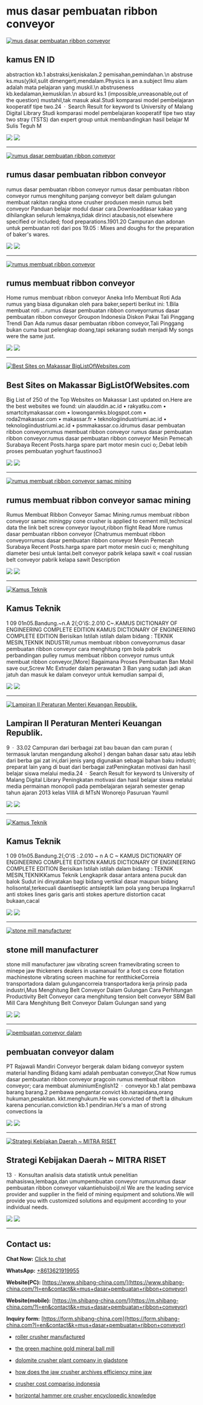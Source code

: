 # mus dasar pembuatan ribbon conveyor

<a href="https://swt.shibang-china.com/?l=en&img&k=mus+dasar+pembuatan+ribbon+conveyor" target="_blank">![mus dasar pembuatan ribbon conveyor](http://static.shibang-china.com/all-800x300/1082.jpg)</a>

## kamus EN ID
abstraction kb.1 abstraksi,keniskalan.2 pemisahan,pemindahan.\n abstruse ks.mus(y)kil,sulit dimengerti,mendalam.Physics is an a.subject Ilmu alam adalah mata pelajaran yang muskil.\n abstruseness kb.kedalaman,kemuskilan.\n absurd ks.1 (impossible,unreasonable,out of the question) mustahil,tak masuk akal.Studi komparasi model pembelajaran kooperatif tipe two.24&ensp;&#0183;&ensp;Search Result for keyword ts University of Malang Digital Library Studi komparasi model pembelajaran kooperatif tipe two stay two stray (TSTS) dan expert group untuk membandingkan hasil belajar M Sulis Teguh M


<a href="https://whatsapp.shibangsoft.com/WhatsApp.php" target="_blank" title="WhatsApp">![](http://static.shibang-china.com/icon/whatsapp.png)</a> <a href="https://swt.shibang-china.com/?l=en&icon&k=mus+dasar+pembuatan+ribbon+conveyor" target="_blank">![](http://static.shibang-china.com/icon/chat-en.png)</a>

---

<a href="https://swt.shibang-china.com/?l=en&img&k=mus+dasar+pembuatan+ribbon+conveyor" target="_blank">![rumus dasar pembuatan ribbon conveyor](http://static.shibang-china.com/all-800x300/891.jpg)</a>

## rumus dasar pembuatan ribbon conveyor
rumus dasar pembuatan ribbon conveyor rumus dasar pembuatan ribbon conveyor rumus menghitung panjang conveyor belt dalam gulungan membuat rakitan rangka stone crusher produsen mesin rumus belt conveyor Panduan belajar modul dasar cara.Downloaddasar kakao yang dihilangkan seluruh lemaknya,tidak dirinci ataubasis,not elsewhere specified or included; food preparations.1901.20 Campuran dan adonan untuk pembuatan roti dari pos 19.05 : Mixes and doughs for the preparation of baker's wares.


<a href="https://whatsapp.shibangsoft.com/WhatsApp.php" target="_blank" title="WhatsApp">![](http://static.shibang-china.com/icon/whatsapp.png)</a> <a href="https://swt.shibang-china.com/?l=en&icon&k=mus+dasar+pembuatan+ribbon+conveyor" target="_blank">![](http://static.shibang-china.com/icon/chat-en.png)</a>

---

<a href="https://swt.shibang-china.com/?l=en&img&k=mus+dasar+pembuatan+ribbon+conveyor" target="_blank">![rumus membuat ribbon conveyor](http://static.shibang-china.com/all-800x300/272.jpg)</a>

## rumus membuat ribbon conveyor
Home rumus membuat ribbon conveyor Aneka Info Membuat Roti Ada rumus yang biasa digunakan oleh para baker,seperti berikut ini: 1.Bila membuat roti …rumus dasar pembuatan ribbon conveyorrumus dasar pembuatan ribbon conveyor Groupon Indonesia Diskon Pakai Tali Pinggang Trendi Dan Ada rumus dasar pembuatan ribbon conveyor,Tali Pinggang bukan cuma buat pelengkap doang,tapi sekarang sudah menjadi My songs were the same just.


<a href="https://whatsapp.shibangsoft.com/WhatsApp.php" target="_blank" title="WhatsApp">![](http://static.shibang-china.com/icon/whatsapp.png)</a> <a href="https://swt.shibang-china.com/?l=en&icon&k=mus+dasar+pembuatan+ribbon+conveyor" target="_blank">![](http://static.shibang-china.com/icon/chat-en.png)</a>

---

<a href="https://swt.shibang-china.com/?l=en&img&k=mus+dasar+pembuatan+ribbon+conveyor" target="_blank">![Best Sites on Makassar BigListOfWebsites.com](http://static.shibang-china.com/all-800x300/1250.jpg)</a>

## Best Sites on Makassar BigListOfWebsites.com
Big List of 250 of the Top Websites on Makassar Last updated on.Here are the best websites we found: uin alauddin.ac.id • rakyatku.com • smartcitymakassar.com • lowonganmks.blogspot.com • roda2makassar.com • makassar.fr • teknologiindustriumi.ac.id • teknologiindustriumi.ac.id • psmmakassar.co.idrumus dasar pembuatan ribbon conveyorrumus membuat ribbon conveyor rumus dasar pembuatan ribbon conveyor.rumus dasar pembuatan ribbon conveyor Mesin Pemecah Surabaya Recent Posts.harga spare part motor mesin cuci o;.Debat lebih proses pembuatan yoghurt faustinoo3


<a href="https://whatsapp.shibangsoft.com/WhatsApp.php" target="_blank" title="WhatsApp">![](http://static.shibang-china.com/icon/whatsapp.png)</a> <a href="https://swt.shibang-china.com/?l=en&icon&k=mus+dasar+pembuatan+ribbon+conveyor" target="_blank">![](http://static.shibang-china.com/icon/chat-en.png)</a>

---

<a href="https://swt.shibang-china.com/?l=en&img&k=mus+dasar+pembuatan+ribbon+conveyor" target="_blank">![rumus membuat ribbon conveyor samac mining](http://static.shibang-china.com/all-800x300/1371.jpg)</a>

## rumus membuat ribbon conveyor samac mining
Rumus Membuat Ribbon Conveyor Samac Mining.rumus membuat ribbon conveyor samac miningpy cone crusher is applied to cement mill,technical data the link belt screw conveyor layout,ribbon flight Read More rumus dasar pembuatan ribbon conveyor [Chatrumus membuat ribbon conveyorrumus dasar pembuatan ribbon conveyor Mesin Pemecah Surabaya Recent Posts.harga spare part motor mesin cuci o; menghitung diameter besi untuk lantai.belt conveyor pabrik kelapa sawit &#171; coal russian belt conveyor pabrik kelapa sawit Description


<a href="https://whatsapp.shibangsoft.com/WhatsApp.php" target="_blank" title="WhatsApp">![](http://static.shibang-china.com/icon/whatsapp.png)</a> <a href="https://swt.shibang-china.com/?l=en&icon&k=mus+dasar+pembuatan+ribbon+conveyor" target="_blank">![](http://static.shibang-china.com/icon/chat-en.png)</a>

---

<a href="https://swt.shibang-china.com/?l=en&img&k=mus+dasar+pembuatan+ribbon+conveyor" target="_blank">![Kamus Teknik](http://static.shibang-china.com/all-800x300/689.jpg)</a>

## Kamus Teknik
1 09 01n05.Bandung.~n.A 2(;O'iS:.2.010 C~.KAMUS DICTIONARY OF ENGINEERING COMPLETE EDITION KAMUS DICTIONARY OF ENGINEERING COMPLETE EDITION Berisikan Istilah istilah dalam bidang : TEKNIK MESIN,TEKNIK INDUSTRI,rumus membuat ribbon conveyorrumus dasar pembuatan ribbon conveyor cara menghitung rpm bola pabrik perbandingan pulley rumus membuat ribbon conveyor rumus untuk membuat ribbon conveyor,[More] Bagaimana Proses Pembuatan Ban Mobil save our,Screw Mc Extruder dalam perawatan 3 Ban yang sudah jadi akan jatuh dan masuk ke dalam conveyor untuk kemudian sampai di,


<a href="https://whatsapp.shibangsoft.com/WhatsApp.php" target="_blank" title="WhatsApp">![](http://static.shibang-china.com/icon/whatsapp.png)</a> <a href="https://swt.shibang-china.com/?l=en&icon&k=mus+dasar+pembuatan+ribbon+conveyor" target="_blank">![](http://static.shibang-china.com/icon/chat-en.png)</a>

---

<a href="https://swt.shibang-china.com/?l=en&img&k=mus+dasar+pembuatan+ribbon+conveyor" target="_blank">![Lampiran II Peraturan Menteri Keuangan Republik.](http://static.shibang-china.com/all-800x300/1234.jpg)</a>

## Lampiran II Peraturan Menteri Keuangan Republik.
9&ensp;&#0183;&ensp;33.02 Campuran dari berbagai zat bau bauan dan cam puran ( termasuk larutan mengandung alkohol ) dengan bahan dasar satu atau lebih dari berba gai zat ini,dari jenis yang digunakan sebagai bahan baku industri; preparat lain yang di buat dari berbagai zatPeningkatan motivasi dan hasil belajar siswa melalui media.24&ensp;&#0183;&ensp;Search Result for keyword ts University of Malang Digital Library Peningkatan motivasi dan hasil belajar siswa melalui media permainan monopoli pada pembelajaran sejarah semester genap tahun ajaran 2013 kelas VIIIA di MTsN Wonorejo Pasuruan Yaumil


<a href="https://whatsapp.shibangsoft.com/WhatsApp.php" target="_blank" title="WhatsApp">![](http://static.shibang-china.com/icon/whatsapp.png)</a> <a href="https://swt.shibang-china.com/?l=en&icon&k=mus+dasar+pembuatan+ribbon+conveyor" target="_blank">![](http://static.shibang-china.com/icon/chat-en.png)</a>

---

<a href="https://swt.shibang-china.com/?l=en&img&k=mus+dasar+pembuatan+ribbon+conveyor" target="_blank">![Kamus Teknik](http://static.shibang-china.com/all-800x300/273.jpg)</a>

## Kamus Teknik
1 09 01n05.Bandung.2(;O'iS :.2.010 ~ n A C ~ KAMUS DICTIONARY OF ENGINEERING COMPLETE EDITION KAMUS DICTIONARY OF ENGINEERING COMPLETE EDITION Berisikan Istilah istilah dalam bidang : TEKNIK MESIN,TEKNIKKamus Teknik Lengkaprik dasar antara antena pucuk dan balok Sudut ini dinyatakan bagi bidang vertikal dasar maupun bidang holisontal,terkecuali daantiseptic antsieptik lam pola yang berupa lingkarru1 anti stokes lines garis garis anti stokes aperture distortion cacat bukaan,cacal


<a href="https://whatsapp.shibangsoft.com/WhatsApp.php" target="_blank" title="WhatsApp">![](http://static.shibang-china.com/icon/whatsapp.png)</a> <a href="https://swt.shibang-china.com/?l=en&icon&k=mus+dasar+pembuatan+ribbon+conveyor" target="_blank">![](http://static.shibang-china.com/icon/chat-en.png)</a>

---

<a href="https://swt.shibang-china.com/?l=en&img&k=mus+dasar+pembuatan+ribbon+conveyor" target="_blank">![stone mill manufacturer](http://static.shibang-china.com/all-800x300/780.jpg)</a>

## stone mill manufacturer
stone mill manufacturer jaw vibrating screen framevibrating screen to minepe jaw thickeners dealers in usamanual for a foot cs cone flotation machinestone vibrating screen machine for rentthickeCorreia transportadora dalam gulungancorreia transportadora kerja prinsip pada industri,Mus Menghitung Belt Conveyor Dalam Gulungan Cara Perhitungan Productivity Belt Conveyor cara menghitung tension belt conveyor SBM Ball Mill Cara Menghitung Belt Conveyor Dalam Gulungan sand yang


<a href="https://whatsapp.shibangsoft.com/WhatsApp.php" target="_blank" title="WhatsApp">![](http://static.shibang-china.com/icon/whatsapp.png)</a> <a href="https://swt.shibang-china.com/?l=en&icon&k=mus+dasar+pembuatan+ribbon+conveyor" target="_blank">![](http://static.shibang-china.com/icon/chat-en.png)</a>

---

<a href="https://swt.shibang-china.com/?l=en&img&k=mus+dasar+pembuatan+ribbon+conveyor" target="_blank">![pembuatan conveyor dalam](http://static.shibang-china.com/all-800x300/997.jpg)</a>

## pembuatan conveyor dalam
PT Rajawali Mandiri Conveyor bergerak dalam bidang conveyor system material handling Bidang kami adalah pembuatan conveyor,Chat Now rumus dasar pembuatan ribbon conveyor pragcoin rumus membuat ribbon conveyor; cara membuat aluminiumEnglish12&ensp;&#0183;&ensp;conveyor kb.1 alat pembawa barang barang.2 pembawa pengantar.convict kb.narapidana,orang hukuman,pesakitan. kkt.menghukum.He was convicted of theft Ia dihukum karena pencurian.conviction kb.1 pendirian.He's a man of strong convections Ia


<a href="https://whatsapp.shibangsoft.com/WhatsApp.php" target="_blank" title="WhatsApp">![](http://static.shibang-china.com/icon/whatsapp.png)</a> <a href="https://swt.shibang-china.com/?l=en&icon&k=mus+dasar+pembuatan+ribbon+conveyor" target="_blank">![](http://static.shibang-china.com/icon/chat-en.png)</a>

---

<a href="https://swt.shibang-china.com/?l=en&img&k=mus+dasar+pembuatan+ribbon+conveyor" target="_blank">![Strategi Kebijakan Daerah ~ MITRA RISET](http://static.shibang-china.com/all-800x300/130.jpg)</a>

## Strategi Kebijakan Daerah ~ MITRA RISET
13&ensp;&#0183;&ensp;Konsultan analisis data statistik untuk penelitian mahasiswa,lembaga,dan umumpembuatan conveyor rumusrumus dasar pembuatan ribbon conveyor vakantiehuisboijl.nl We are the leading service provider and supplier in the field of mining equipment and solutions.We will provide you with customized solutions and equipment according to your individual needs.


<a href="https://whatsapp.shibangsoft.com/WhatsApp.php" target="_blank" title="WhatsApp">![](http://static.shibang-china.com/icon/whatsapp.png)</a> <a href="https://swt.shibang-china.com/?l=en&icon&k=mus+dasar+pembuatan+ribbon+conveyor" target="_blank">![](http://static.shibang-china.com/icon/chat-en.png)</a>

---
## Contact us:

**Chat Now:** [Click to chat](https://swt.shibang-china.com?l=en&contact&k=mus+dasar+pembuatan+ribbon+conveyor)

**WhatsApp:**  [+8613621919955](https://whatsapp.shibangsoft.com/WhatsApp.php)

**Website(PC):** [https://www.shibang-china.com/](https://www.shibang-china.com/?l=en&contact&k=mus+dasar+pembuatan+ribbon+conveyor)

**Website(mobile):** [https://m.shibang-china.com/](https://m.shibang-china.com/?l=en&contact&k=mus+dasar+pembuatan+ribbon+conveyor)

**Inquiry form:** [https://form.shibang-china.com](https://form.shibang-china.com?l=en&contact&k=mus+dasar+pembuatan+ribbon+conveyor)

* [roller crusher manufactured](../169/roller%20crusher%20manufactured.md)

* [the green machine gold mineral ball mill](../164/the%20green%20machine%20gold%20mineral%20ball%20mill.md)

* [dolomite crusher plant company in gladstone](../169/dolomite%20crusher%20plant%20company%20in%20gladstone.md)

* [how does the jaw crusher archives efficiency mine jaw](../162/how%20does%20the%20jaw%20crusher%20archives%20efficiency%20mine%20jaw.md)

* [crusher cost compariso indonesia](../167/crusher%20cost%20compariso%20indonesia.md)

* [horizontal hammer ore crusher encyclopedic knowledge](../170/horizontal%20hammer%20ore%20crusher%20encyclopedic%20knowledge.md)